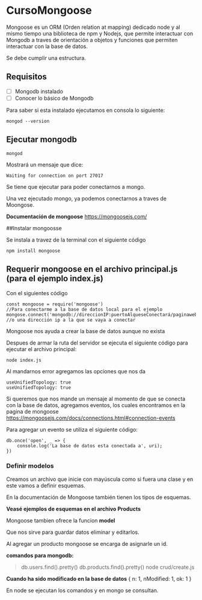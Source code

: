 # CursoMongoose
Mongoose es un ORM (Orden relation at mapping) dedicado node y al mismo tiempo una biblioteca de npm y Nodejs, que permite interactuar con Mongodb a traves de orientación a objetos y funciones que permiten interactuar con la base de datos.

Se debe cumplir una estructura.

## Requisitos

 - [ ] Mongodb instalado 
 - [ ] Conocer lo básico de Mongodb

Para saber si esta instalado ejecutamos en consola lo siguiente:

````
mongod --version
````
## Ejecutar mongodb

````
mongod
````

Mostrará un mensaje que dice: 
````
Waiting for connection on port 27017
````
Se tiene que ejecutar para poder conectarnos a mongo.

Una vez ejecutado mongo, ya podemos conectarnos a traves de Moongose.

**Documentación de mongoose**
https://mongoosejs.com/

##Instalar mongoosse

Se instala a travez de la terminal con el siguiente código

`````
npm install mongoose
`````

## Requerir mongoose en el archivo principal.js  (para el ejemplo index.js)

Con el siguientes código

`````
const mongoose = require('mongoose')
//Para conectarme a la base de datos local para el ejemplo
mongose.connect('mongodb://direccionIP:puertoAlqueseConectará/paginaweb') //o una dirección ip a la que se vaya a conectar
`````
Mongoose nos ayuda a crear la base de datos aunque no exista

Despues de armar la ruta del servidor se ejecuta el siguiente código para ejecutar el archivo principal:
``````
node index.js
``````
Al mandarnos error agregamos las opciones que nos da
``````
useUnifiedTopology: true
useUnifiedTopology: true
``````

Si queremos que nos mande un mensaje al momento de que se conecta con la base de datos, agregamos eventos, los cuales encontramos en la pagina de mongoose https://mongoosejs.com/docs/connections.html#connection-events

Para agregar un evento se utiliza el siguiente código:
``````
db.once('open', _ => {
    console.log('La base de datos esta conectada a', uri); 
})
``````
### Definir modelos

Creamos un archivo que inicie con mayúscula como si fuera una clase y en este vamos a definir esquemas.

En la documentación de Mongoose también tienen los tipos de esquemas.

**Veasé ejemplos de esquemas en el archivo Products**

Mongoose tambien ofrece la funcion **model**

Que nos sirve para guardar datos eliminar y editarlos.

Al agregar un producto mongoose se encarga de asignarle un id.

**comandos para mongodb:**
> db.users.find().pretty()
> db.products.find().pretty()
> node crud/create.js

**Cuando ha sido modificado en la base de datos**
{ n: 1, nModified: 1, ok: 1 }

En node se ejecutan los comandos y en mongo se consultan.






